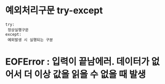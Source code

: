 # 예외처리구문 try-except

    try:
     정상실행구문
    except:
     예외발생 시 실행되는 구분

 # EOFError : 입력이 끝남에러. 데이터가 없어서 더 이상 값을 읽을 수 없을 때 발생
